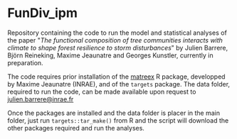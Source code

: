 # FunDiv_ipm

Repository containing the code to run the model and statistical analyses of the paper "_The functional composition of tree communities interacts with climate to shape forest resilience to storm disturbances_" by Julien Barrere, Björn Reineking, Maxime Jeaunatre and Georges Kunstler, currently in preparation.

The code requires prior installation of the [matreex](https://github.com/gowachin/matreex) R package, developped by Maxime Jeaunatre (INRAE), and of the ```targets``` package. The data folder, required to run the code, can be made available upon request to julien.barrere@inrae.fr

Once the packages are installed and the data folder is placer in the main folder, just run ```targets::tar_make()``` from R and the script will download the other packages required and run the analyses. 

